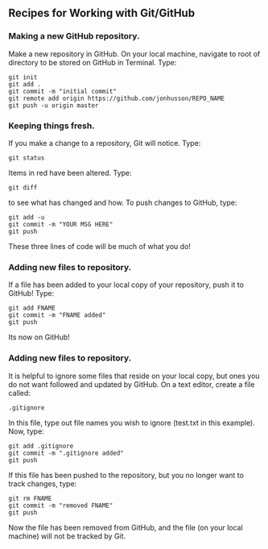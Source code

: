 ## Recipes for Working with Git/GitHub

### Making a new GitHub repository.

Make a new repository in GitHub. On your local machine, navigate to root of directory to be stored on GitHub in Terminal. Type:

````
git init
git add .
git commit -m "initial commit"
git remote add origin https://github.com/jonhusson/REPO_NAME
git push -u origin master
````

### Keeping things fresh.

If you make a change to a repository, Git will notice. Type:

````
git status
````

Items in red have been altered. Type:

````
git diff
````

to see what has changed and how. To push changes to GitHub, type:

````
git add -u
git commit -m "YOUR MSG HERE"
git push
````

These three lines of code will be much of what you do!

### Adding new files to repository.

If a file has been added to your local copy of your repository, push it to GitHub! Type:

````
git add FNAME
git commit -m "FNAME added"
git push
````

Its now on GitHub!

### Adding new files to repository.

It is helpful to ignore some files that reside on your local copy, but ones you do not 
want followed and updated by GitHub. On a text editor, create a file called:

````
.gitignore
````

In this file, type out file names you wish to ignore (test.txt in this example). Now, type:

````
git add .gitignore
git commit -m ".gitignore added"
git push
````

If this file has been pushed to the repository, but you no longer want to track changes, type:

````
git rm FNAME
git commit -m "removed FNAME"
git push
````

Now the file has been removed from GitHub, and the file (on your local machine) will not be tracked by Git.